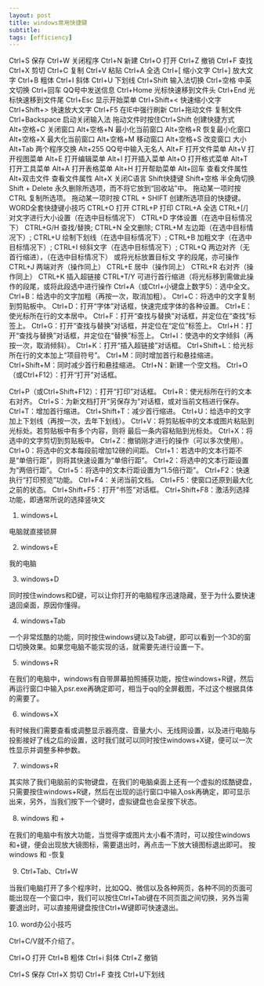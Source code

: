 ```yaml
---
layout: post
title: windows常用快捷键
subtitle: 
tags: [efficiency]
---
```


Ctrl+S 保存
Ctrl+W 关闭程序
Ctrl+N 新建
Ctrl+O 打开
Ctrl+Z 撤销
Ctrl+F 查找
Ctrl+X 剪切
Ctrl+C 复制
Ctrl+V 粘贴
Ctrl+A 全选
Ctrl+[ 缩小文字
Ctrl+] 放大文字
Ctrl+B 粗体
Ctrl+I 斜体
Ctrl+U 下划线
Ctrl+Shift 输入法切换
Ctrl+空格 中英文切换
Ctrl+回车 QQ号中发送信息
Ctrl+Home 光标快速移到文件头
Ctrl+End 光标快速移到文件尾
Ctrl+Esc 显示开始菜单
Ctrl+Shift+< 快速缩小文字
Ctrl+Shift+> 快速放大文字
Ctrl+F5 在IE中强行刷新
Ctrl+拖动文件 复制文件
Ctrl+Backspace 启动关闭输入法
拖动文件时按住Ctrl+Shift 创建快捷方式
Alt+空格+C 关闭窗口
Alt+空格+N 最小化当前窗口
Alt+空格+R 恢复最小化窗口
Alt+空格+X 最大化当前窗口
Alt+空格+M 移动窗口
Alt+空格+S 改变窗口 大小
Alt+Tab 两个程序交换
Alt+255 QQ号中输入无名人
Alt+F 打开文件菜单
Alt+V 打开视图菜单
Alt+E 打开编辑菜单
Alt+I 打开插入菜单
Alt+O 打开格式菜单
Alt+T 打开工具菜单
Alt+A 打开表格菜单
Alt+H 打开帮助菜单
Alt+回车 查看文件属性
Alt+双击文件 查看文件属性
Alt+X 关闭C语言
Shift快捷键
Shift+空格 半全角切换
Shift + Delete 永久删除所选项，而不将它放到“回收站”中。 拖动某一项时按 CTRL 复制所选项。
拖动某一项时按 CTRL + SHIFT 创建所选项目的快捷键。 WORD全套快捷键小技巧
CTRL+O 打开
CTRL+P 打印
CTRL+A 全选
CTRL+[/] 对文字进行大小设置（在选中目标情况下） CTRL+D 字体设置（在选中目标情况下）
CTRL+G/H 查找/替换;
CTRL+N 全文删除;
CTRL+M 左边距（在选中目标情况下）;
CTRL+U 绘制下划线（在选中目标情况下）;
CTRL+B 加粗文字（在选中目标情况下）;
CTRL+I 倾斜文字（在选中目标情况下）;
CTRL+Q 两边对齐（无首行缩进），（在选中目标情况下）
或将光标放置目标文 字的段尾，亦可操作 CTRL+J 两端对齐（操作同上）
CTRL+E 居中（操作同上）
CTRL+R 右对齐（操作同上）
CTRL+K 插入超链接
CTRL+T/Y 可进行首行缩进（将光标移到需做此操作的段尾，或将此段选中进行操作
Ctrl+A（或Ctrl+小键盘上数字5）：选中全文。
Ctrl+B：给选中的文字加粗（再按一次，取消加粗）。 Ctrl+C：将选中的文字复制到剪贴板中。
Ctrl+D：打开“字体”对话框，快速完成字体的各种设置。 Ctrl+E：使光标所在行的文本居中。
Ctrl+F：打开“查找与替换”对话框，并定位在“查找”标签上。 Ctrl+G：打开“查找与替换”对话框，并定位在“定位”标签上。 Ctrl+H：打开“查找与替换”对话框，并定位在“替换”标签上。 Ctrl+I：使选中的文字倾斜（再按一次，取消倾斜）。 Ctrl+K：打开“插入超链接”对话框。
Ctrl+Shift+L：给光标所在行的文本加上“项目符号”。 Ctrl+M：同时增加首行和悬挂缩进。
Ctrl+Shift+M：同时减少首行和悬挂缩进。
Ctrl+N：新建一个空文档。
Ctrl+O（或Ctrl+F12）：打开“打开”对话框。

Ctrl+P（或Ctrl+Shift+F12）：打开“打印”对话框。 Ctrl+R：使光标所在行的文本右对齐。
Ctrl+S：为新文档打开“另保存为”对话框，或对当前文档进行保存。
Ctrl+T：增加首行缩进。
Ctrl+Shift+T：减少首行缩进。
Ctrl+U：给选中的文字加上下划线（再按一次，去年下划线）。 Ctrl+V：将剪贴板中的文本或图片粘贴到光标处。若剪贴板中有多个内容，则将 最后一条内容粘贴到光标处。
Ctrl+X：将选中的文字剪切到剪贴板中。
Ctrl+Z：撤销刚才进行的操作（可以多次使用）。 Ctrl+0：将选中的文本每段前增加12磅的间距。
Ctrl+1：若选中的文本行距不是“单倍行距”，则将其快速设置为“单倍行距”。
Ctrl+2：将选中的文本行距设置为“两倍行距”。
Ctrl+5：将选中的文本行距设置为“1.5倍行距”。 Ctrl+F2：快速执行“打印预览”功能。
Ctrl+F4：关闭当前文档。
Ctrl+F5：使窗口还原到最大化之前的状态。
Ctrl+Shift+F5：打开“书签”对话框。
Ctrl+Shift+F8：激活列选择功能，即通常所说的选择竖块文

1. windows+L

电脑就直接锁屏

2. windows+E

我的电脑

3. windows+D

同时按住windows和D键，可以让你打开的电脑程序迅速隐藏，至于为什么要快速退回桌面，原因你懂得。

4. windows+Tab

一个非常炫酷的功能，同时按住windows键以及Tab键，即可以看到一个3D的窗口切换效果。如果您电脑不能实现的话，就需要先进行设置一下。

5. windows+R

在我们的电脑中，windows有自带屏幕拍照捕获功能，按住windows+R键，然后再运行窗口中输入psr.exe再确定即可，相当于qq的全屏截图，不过这个根据具体的需要了。

6. windows+X

有时候我们需要查看或调整显示器亮度、音量大小、无线网设置，以及进行电脑与投影接好了线之后的设置，这时我们就可以同时按住windows+X键，便可以一次性显示并调整多种参数。

7. windows+R

其实除了我们电脑前的实物键盘，在我们的电脑桌面上还有一个虚拟的炫酷键盘，只需要按住windows+R键，然后在出现的运行窗口中输入osk再确定，即可显示出来，另外，当我们按下一个键时，虚拟键盘也会呈按下状态。

8. windows 和 +

在我们的电脑中有放大功能，当觉得字或图片太小看不清时，可以按住windows和+键，便会出现放大镜图标，需要退出时，再点击一下放大镜图标退出即可。 按windows 和 -恢复

9. Ctrl+Tab、Ctrl+W

当我们电脑打开了多个程序时，比如QQ、微信以及各种网页，各种不同的页面可能出现在一个窗口中，我们可以按住Ctrl+Tab键在不同页面之间切换，另外当需要退出时，可以直接用键盘按住Ctrl+W键即可快速退出。

10. word办公小技巧

Ctrl+C/V就不介绍了。

Ctrl+O 打开 Ctrl+B 粗体 Ctrl+i 斜体 Ctrl+Z 撤销

Ctrl+S 保存 Ctrl+X 剪切 Ctrl+F 查找 Ctrl+U下划线
